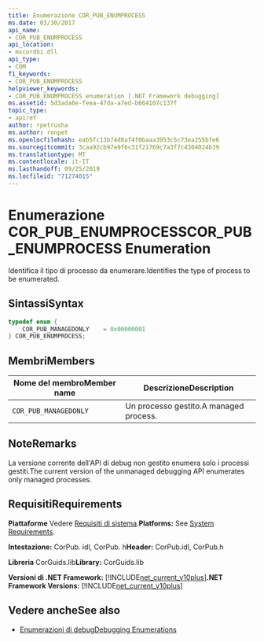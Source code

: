 ```yaml
---
title: Enumerazione COR_PUB_ENUMPROCESS
ms.date: 03/30/2017
api_name:
- COR_PUB_ENUMPROCESS
api_location:
- mscordbi.dll
api_type:
- COM
f1_keywords:
- COR_PUB_ENUMPROCESS
helpviewer_keywords:
- COR_PUB_ENUMPROCESS enumeration [.NET Framework debugging]
ms.assetid: 5d3ada6e-feea-47da-a7ed-b664107c137f
topic_type:
- apiref
author: rpetrusha
ms.author: ronpet
ms.openlocfilehash: eab5fc13b74d8af4f0baaa3953c5c73ea255bfe6
ms.sourcegitcommit: 3caa92cb97e9f6c31f21769c7a3f7c4304024b39
ms.translationtype: MT
ms.contentlocale: it-IT
ms.lasthandoff: 09/25/2019
ms.locfileid: "71274015"
---
```

# <a name="cor_pub_enumprocess-enumeration"></a><span data-ttu-id="66978-102">Enumerazione COR_PUB_ENUMPROCESS</span><span class="sxs-lookup"><span data-stu-id="66978-102">COR_PUB_ENUMPROCESS Enumeration</span></span>
<span data-ttu-id="66978-103">Identifica il tipo di processo da enumerare.</span><span class="sxs-lookup"><span data-stu-id="66978-103">Identifies the type of process to be enumerated.</span></span>  
  
## <a name="syntax"></a><span data-ttu-id="66978-104">Sintassi</span><span class="sxs-lookup"><span data-stu-id="66978-104">Syntax</span></span>  
  
```cpp  
typedef enum {  
    COR_PUB_MANAGEDONLY    = 0x00000001  
} COR_PUB_ENUMPROCESS;  
```  
  
## <a name="members"></a><span data-ttu-id="66978-105">Membri</span><span class="sxs-lookup"><span data-stu-id="66978-105">Members</span></span>  
  
|<span data-ttu-id="66978-106">Nome del membro</span><span class="sxs-lookup"><span data-stu-id="66978-106">Member name</span></span>|<span data-ttu-id="66978-107">Descrizione</span><span class="sxs-lookup"><span data-stu-id="66978-107">Description</span></span>|  
|-----------------|-----------------|  
|`COR_PUB_MANAGEDONLY`|<span data-ttu-id="66978-108">Un processo gestito.</span><span class="sxs-lookup"><span data-stu-id="66978-108">A managed process.</span></span>|  
  
## <a name="remarks"></a><span data-ttu-id="66978-109">Note</span><span class="sxs-lookup"><span data-stu-id="66978-109">Remarks</span></span>  
 <span data-ttu-id="66978-110">La versione corrente dell'API di debug non gestito enumera solo i processi gestiti.</span><span class="sxs-lookup"><span data-stu-id="66978-110">The current version of the unmanaged debugging API enumerates only managed processes.</span></span>  
  
## <a name="requirements"></a><span data-ttu-id="66978-111">Requisiti</span><span class="sxs-lookup"><span data-stu-id="66978-111">Requirements</span></span>  
 <span data-ttu-id="66978-112">**Piattaforme** Vedere [Requisiti di sistema](../../get-started/system-requirements.md).</span><span class="sxs-lookup"><span data-stu-id="66978-112">**Platforms:** See [System Requirements](../../get-started/system-requirements.md).</span></span>  
  
 <span data-ttu-id="66978-113">**Intestazione:** CorPub. idl, CorPub. h</span><span class="sxs-lookup"><span data-stu-id="66978-113">**Header:** CorPub.idl, CorPub.h</span></span>  
  
 <span data-ttu-id="66978-114">**Libreria** CorGuids.lib</span><span class="sxs-lookup"><span data-stu-id="66978-114">**Library:** CorGuids.lib</span></span>  
  
 <span data-ttu-id="66978-115">**Versioni di .NET Framework:** [!INCLUDE[net_current_v10plus](../../../../includes/net-current-v10plus-md.md)]</span><span class="sxs-lookup"><span data-stu-id="66978-115">**.NET Framework Versions:** [!INCLUDE[net_current_v10plus](../../../../includes/net-current-v10plus-md.md)]</span></span>  
  
## <a name="see-also"></a><span data-ttu-id="66978-116">Vedere anche</span><span class="sxs-lookup"><span data-stu-id="66978-116">See also</span></span>

- [<span data-ttu-id="66978-117">Enumerazioni di debug</span><span class="sxs-lookup"><span data-stu-id="66978-117">Debugging Enumerations</span></span>](debugging-enumerations.md)
